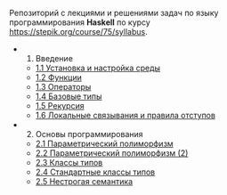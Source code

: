 
Репозиторий с лекциями и решениями задач по языку программирования **Haskell** по курсу https://stepik.org/course/75/syllabus.

- 1. Введение
  - [1.1 Установка и настройка среды](./lecture_1/lecture_1.1/lecture_1.1.md)
  - [1.2 Функции](./lecture_1/lecture_1.2/lecture_1.2.md)
  - [1.3 Операторы](./lecture_1/lecture_1.3/lecture_1.3.md)
  - [1.4 Базовые типы](./lecture_1/lecture_1.4/lecture_1.4.md)
  - [1.5 Рекурсия](./lecture_1/lecture_1.5/lecture_1.5.md)
  - [1.6 Локальные связывания и правила отступов](./lecture_1/lecture_1.6/lecture_1.6.md)
- 2. Основы программирования
  - [2.1 Параметрический полиморфизм](./lecture_2/lecture_2.1/lecture_2.1.md)
  - [2.2 Параметрический полиморфизм (2)](./lecture_2/lecture_2.2/lecture_2.2.md)
  - [2.3 Классы типов](./lecture_2/lecture_2.3/lecture_2.3.md)
  - [2.4 Стандартные классы типов](./lecture_2/lecture_2.4/lecture_2.4.md)
  - [2.5 Нестрогая семантика](./lecture_2/lecture_2.5/lecture_2.5.md)
